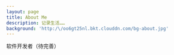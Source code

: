 ```yaml
---
layout: page
title: About Me
description: 记录生活……
background: 'http:/\/oo6gt25nl.bkt.clouddn.com/bg-about.jpg'
---
```


软件开发者（待完善）